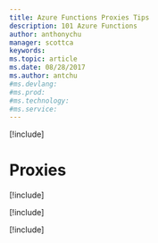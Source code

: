 ```yaml
---
title: Azure Functions Proxies Tips
description: 101 Azure Functions
author: anthonychu
manager: scottca
keywords: 
ms.topic: article
ms.date: 08/28/2017
ms.author: antchu
#ms.devlang: 
#ms.prod:
#ms.technology:
#ms.service:
---
```


[!include[](~/includes/header.md)]

# Proxies

[!include[](proxies-proxies-json.md)]

[!include[](proxies-redirects.md)]

[!include[](proxies-mock-api.md)]